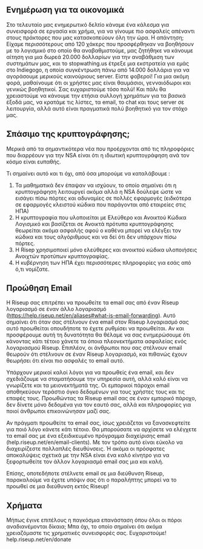 ## Ενημέρωση για τα οικονομικά

Στο τελευταίο μας ενημερωτικό δελτίο κάναμε ένα κάλεσμα για συνεισφορά σε 
εργασία και χρήμα, για να γίνουμε πιο ασφαλείς απέναντι στους πράκτορες που 
μας κατασκοπεύουν όλη την ώρα. Η απάντηση; Είχαμε περισσότερους από 120 
χάκερς που προσφέρθηκαν να βοηθήσουν με το λογισμικό στο οποίο θα 
αναβαθμιστούμε, μας ζητήθηκε να κάνουμε αίτηση για μια δωρεά 20.000 δολλαρίων 
για την αναβάθμιση των συστημάτων μας, και το stopwathing.us έτρεξε μια 
εκστρατεία για εμάς στο Indiegogo, η οποία συγκέντρωση πάνω από 14.000 
δολλάρια για να αγοράσουμε μερικούς καινούριους server. Είστε φοβεροί! Για 
μια ακόμη φορά, μαθαίνουμε ότι οι χρήστες μας είναι θαυμάσιοι, γενναιόδωροι 
και γενικώς βοηθητικοί. Σας ευχαριστούμε τόσο πολύ! Και πάλι θα χρειαστούμε 
να κάνουμε την ετήσια συλλογή χρημάτων για τα βασικά έξοδά μας, να κρατάμε 
τις λίστες, τα email, το chat και τους server σε λειτουργία, αλλά αυτό είναι 
πραγματικά πολύ βοηθητικό για τον στόχο μας.

## Σπάσιμο της κρυπτογράφησης;

Μερικά από τα σημαντικότερα νέα που προέρχονται από τις πληροφόριες που 
διαρρέουν για την NSA είναι ότι η ιδιωτική κρυπτογράφηση ανά τον κόσμο είναι 
ευπαθής.

Τι σημαίνει αυτό και τι όχι, από όσα μπορούμε να καταλάβουμε :

1. Τα μαθηματικά δεν έπαψαν να ισχύουν, το οποίο σημαίνει ότι η κρυπτογράφηση 
λειτουργεί ακόμα αλλά η NSA δούλεψε ώστε να εισάγει πίσω πόρτες και αδυναμίες 
σε πολλές εφαρμογές (ειδκότερα σε εφαρμογές κλειστού κώδικα που παράγονται 
από εταιρείες στις ΗΠΑ)
2. Η κρυπτογραφία που υλοποιείται με Ελεύθερο και Ανοικτού Κώδικα Λογισμικό 
και βασίζεται σε Ανοικτά πρότυπα κρυπτογράφησης θεωρείται ακόμα ασφαλής αφού 
ο καθένα μπορεί να ελέγξει τον κώδικα και τους αλγόριθμους και να δεί ότι δεν 
υπάρχουν πίσω πόρτες.
3. Η Risep χρησιμοποιεί μόνο ελεύθερες και ανοικτού κώδικα υλοποιήσεις 
Ανοιχτών προτύπων κρυπτογραφίας.
4. Η κυβέρνηση των ΗΠΑ έχει περισσότερες πληροφορίες για εσάς από ό,τι 
νομίζατε.

## Προώθηση Email

Η Riseup σας επιτρέπει να προωθείτε τα email σας από έναν Riseup λογαριασμό 
σε έναν άλλο λογαριασμό 
(https://help.riseup.net/en/aliases#what-is-email-forwarding). Αυτό σημαίνει 
ότι όταν σας στέλνουν ένα email στον Riseup λογαριασμό σας αυτό προωθείται 
οπουδήποτε το έχετε ρυθμίσει να προωθείται. Αν και προσφέρουμε αυτή τη 
δυνατότητα θα θέλαμε να σας ενημερώσουμε ότι κάνοντας κάτι τέτοιο χάνετε τα 
όποια πλεονεκτήματα ασφαλείας ενός λογαριασμού Riseup. Επιπλέον, οι άνθρωποι 
που σας στέλνουν email θεωρούν ότι στέλνουν σε έναν Riseup λογαριασμό, και 
πιθανώς έχουν θεωρήσει ότι είναι πιο ασφαλές το email αυτό.

Υπάρχουν μερικοί καλοί λόγοι για να προωθείς ένα email, και δεν σχεδιάζουμε 
να σταματήσουμε την υπηρεσία αυτή, αλλά καλό είναι να γνωρίζετε και τα 
μειονεκτήματά της. Οι εμπορικοί πάροχοι email αποθηκεύουν τεράστιο όγκο 
δεδομένων για τους χρήστες τους και τις επαφές τους. Προωθώντας τα Riseup 
email σας σε έναν εμπορικό πάροχο, δεν δίνετε μόνο δεδομένα για τον εαυτό 
σας, αλλά και πληροφορίες για ποιοί άνθρωποι επικοινώνησαν μαζί σας.

Αν πράγματι προωθείτε τα email σας, ίσως χρειάζεται να ξανασκεφτείτε για ποιό 
λόγο κάνετε κάτι τέτοιο. Θα μπορούσατε να αρχίσετε να ελέγχετε τα email σας 
με ένα εξειδικευμένο πρόγραμμα διαχείρισης email 
(help.riseup.net/en/email-clients). Με τον τρόπο αυτό είναι εύκολο να 
διαχειρίζεστε πολλαπλές διευθύνσεις. Ή ακόμα οι πρόσφατες αποκαλύψεις σχετικά 
με την NSA είναι ένα καλό κίνητρο για να ξεφορτωθείτε τον άλλον λογαριασμό 
email σας μια και καλή.

Επίσης, οποτεδήποτε στέλνετε email σε μια διεύθυνση Riseup, παρακαλούμε να 
έχετε υπόψιν σας ότι ο παραλήπτης μπορεί να το προωθεί σε μια διεύθυνση εκτός 
Riseup!

## Χρήματα

Μήπως έγινε επιτέλους η παγκόσμια επανάσταση όπου όλοι οι πόροι 
αναδιανέμονται δίκαια; Μπα όχι, το οποίο σημαίνει ότι ακόμα χρειαζόμαστε τις 
χρηματικές συνεισφορές σας. Ευχαριστούμε! help.riseup.net/en/donate
